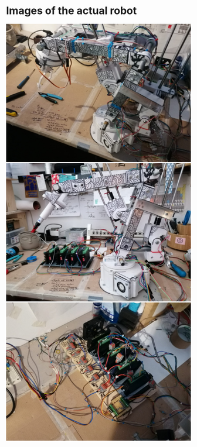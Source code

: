 # Images of the actual robot

![](https://github.com/SamuelNoesslboeck/SyArm_Mk1/blob/5a1ce0c351184bb0150da7a8cf87503347f13678/documentation/images/actual/Main_view.jpg)
![](https://github.com/SamuelNoesslboeck/SyArm_Mk1/blob/5a1ce0c351184bb0150da7a8cf87503347f13678/documentation/images/actual/Different_tools.jpg)
![](https://github.com/SamuelNoesslboeck/SyArm_Mk1/blob/5a1ce0c351184bb0150da7a8cf87503347f13678/documentation/images/actual/Electronics.jpg)
